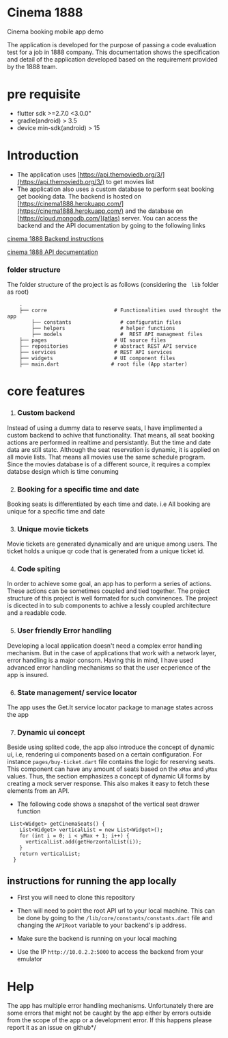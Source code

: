 # Cinema 1888

Cinema booking mobile app demo


The application is developed for the purpose of passing a code evaluation test for a job in 1888 company. This documentation shows the specification and detail of the application developed based on the requirement provided by the 1888 team. 

# pre requisite
* flutter sdk >=2.7.0 <3.0.0"
* gradle(android) > 3.5
* device min-sdk(android) > 15

# Introduction


* The application uses [https://api.themoviedb.org/3/](https://api.themoviedb.org/3/) to get movies list
* The application also uses a custom database to perform seat booking get booking data. The backend is hosted on [https://cinema1888.herokuapp.com/](https://cinema1888.herokuapp.com/) and the database on [https://cloud.mongodb.com/](atlas) server. You can access the backend and the API documentation by going to the following links

[cinema 1888 Backend instructions](https://github.com/exeligent/cinema1888_backend)

[cinema 1888 API documentation](https://documenter.getpostman.com/view/9164090/TVt184X7)


### folder structure
The folder structure of the project is as follows (considering the ``` lib``` folder as root)
```
    .
    ├── corre                      # Functionalities used throught the app
        ├── constants                # configuratin files
        ├── helpers                  # helper functions 
        ├── models                   #  REST API managment files
    ├── pages                      # UI source files
    ├── repositories               # abstract REST API service
    ├── services                   # REST API services
    ├── widgets                    # UI component files
    ├── main.dart                 # root file (App starter)

   ```  
 

# core features

1. ### Custom backend
Instead of using a dummy data to reserve seats, I have implimented a custom backend to achive that functionality. That means, all seat booking actions are performed in realtime and persistantly. But the time and date data are still statc. Although the seat reservation is dynamic, it is applied on all movie lists. That means all movies use the same schedule program. Since the movies database is of a different source, it requires a complex databse design which is time conuming

2. ### Booking for a specific time and date
 Booking seats is differentiated by each time and date. i.e All booking are unique for a specific time and date

3. ### Unique movie tickets
Movie tickets are generated dynamically and are unique among users. The ticket holds a unique qr code that is generated from a unique ticket id.

 
4. ### Code spiting
In order to achieve some goal, an app has to perform a series of actions. These actions can be sometimes coupled and tied together. The project structure of this project is well formated for such convinences. The project is dicected in to sub components to achive a lessly coupled architecture and a readable code.  

5. ### User friendly Error handling
Developing a local application doesn't need a complex error handling mechanism. But in the case of applications that work with a network layer, error handling is a  major consorn. Having this in mind, I have used advanced error handling mechanisms so that the user ecperience of the app is insured.

6. ### State management/ service locator
 The app uses the Get.It service locator package to manage states across the app 
 
7. ### Dynamic ui concept
 Beside using splited code, the app also introduce the concept of dynamic ui, i.e, rendering ui components based on a certain configuration. For instance ```pages/buy-ticket.dart``` file contains the logic for reserving seats. This component can have any amount of seats based on the ```xMax``` and ```yMax``` values.  Thus, the section emphasizes a concept of dynamic UI forms by creating a mock server response.  This also makes it easy to fetch these elements from an API.

* The following code shows a snapshot of the vertical seat drawer function

```
 List<Widget> getCinemaSeats() {
    List<Widget> verticalList = new List<Widget>();
    for (int i = 0; i < yMax + 1; i++) {
      verticalList.add(getHorzontalList(i));
    }
    return verticalList;
  }

```

## instructions for running the app locally
 
* First you will need to clone this repository
* Then will need to point the root API url to your local machine. This can be done by going to the ```/lib/core/constants/constants.dart``` file and changing the ```APIRoot``` variable to your backend's ip address.

* Make sure the backend is running on your local maching
* Use the IP ```http://10.0.2.2:5000``` to access the backend from your emulator

# Help
The app has multiple error handling mechanisms. Unfortunately there are some errors that might not be caught by the app either by errors outside from the scope of the app or a development error. If this happens please report it as an issue on github*/
 




 
